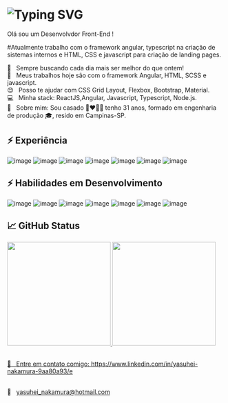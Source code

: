 # ![Typing SVG](https://readme-typing-svg.demolab.com?font=linux&duration=5000&pause=99974&color=4c1d95&width=435&height=40&lines=__%3C/Yasuhei_Nakamura_Dev_Front-End%3E______)
Olá sou um Desenvolvdor Front-End !

#Atualmente trabalho com o framework angular, typescript na criação de sistemas internos e HTML, CSS e javascript para criação de landing pages. 

 :rocket:  &nbsp; Sempre buscando cada dia mais ser melhor do que ontem!
 <br/> :purple_heart: &nbsp; Meus trabalhos hoje são com o framework Angular, HTML, SCSS e javascript.
 <br/> :blush: &nbsp; Posso te ajudar com CSS Grid Layout, Flexbox, Bootstrap, Material.
 <br/> :computer: &nbsp; Minha stack: ReactJS,Angular, Javascript, Typescript, Node.js.
 <br/> 💬  &nbsp; Sobre mim: Sou casado :couplekiss_man_woman: tenho 31 anos, formado em engenharia de produção :mortar_board:,  resido em Campinas-SP. 


## ⚡ Experiência
![image](https://img.shields.io/badge/Node.js-339933?style=for-the-badge&logo=nodedotjs&logoColor=white)
![image](https://img.shields.io/badge/Angular-e52e4d?style=for-the-badge&logo=angular&logoColor=white)
![image](	https://img.shields.io/badge/JavaScript-323330?style=for-the-badge&logo=javascript&logoColor=F7DF1E)
![image](https://img.shields.io/badge/bootstrap-%23563D7C.svg?style=for-the-badge&logo=bootstrap&logoColor=white)
![image](https://img.shields.io/badge/html5-%23E34F26.svg?style=for-the-badge&logo=html5&logoColor=white)
![image](https://img.shields.io/badge/css3-%231572B6.svg?style=for-the-badge&logo=css3&logoColor=white)
![image](https://img.shields.io/badge/GitHub-100000?style=for-the-badge&logo=github&logoColor=white)


## ⚡ Habilidades em Desenvolvimento
![image](https://img.shields.io/badge/Node.js-339933?style=for-the-badge&logo=nodedotjs&logoColor=white)
![image](https://img.shields.io/badge/React-20232A?style=for-the-badge&logo=react&logoColor=61DAFB)
![image](	https://img.shields.io/badge/JavaScript-323330?style=for-the-badge&logo=javascript&logoColor=F7DF1E)
![image](https://img.shields.io/badge/html5-%23E34F26.svg?style=for-the-badge&logo=html5&logoColor=white)
![image](https://img.shields.io/badge/css3-%231572B6.svg?style=for-the-badge&logo=css3&logoColor=white)
![image](https://img.shields.io/badge/Figma-F24E1E?style=for-the-badge&logo=figma&logoColor=white)
![image](https://img.shields.io/badge/Angular-e52e4d?style=for-the-badge&logo=angular&logoColor=white)



## 📈 GitHub Status 
<div >
  <a href="https://github.com/yasuhei">
  <img height="240em" src="https://github-readme-stats.vercel.app/api?username=yasuhei&show_icons=true&&theme=aura&count_private=true"/>
  <img height="240em" src="https://github-readme-stats.vercel.app/api/top-langs/?username=yasuhei&layout=compact&langs_count=7&theme=aura"/>
</div>


 <br/> :email: &nbsp; Entre em contato comigo: https://www.linkedin.com/in/yasuhei-nakamura-9aa80a93/e





 <br/> :email: &nbsp; yasuhei_nakamura@hotmail.com

